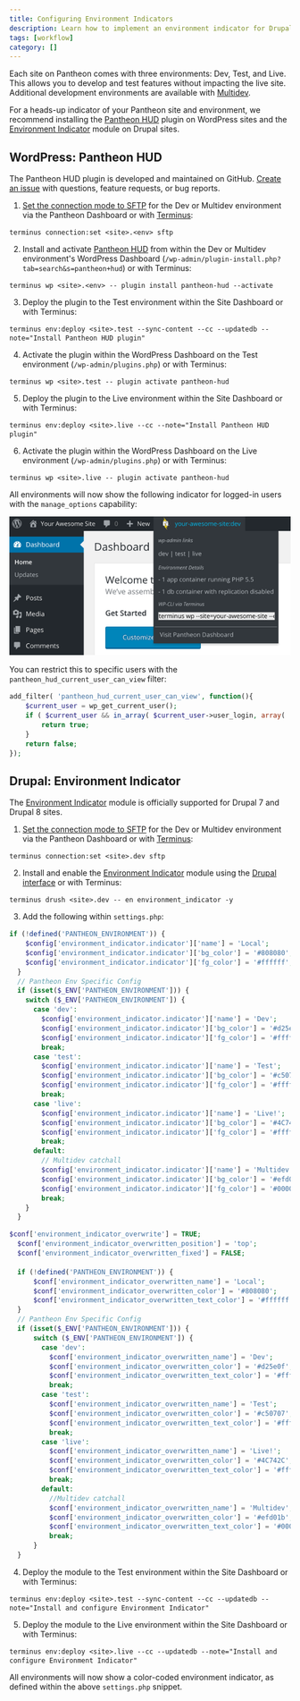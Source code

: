 ```yaml
---
title: Configuring Environment Indicators
description: Learn how to implement an environment indicator for Drupal and WordPress sites running on Pantheon.
tags: [workflow]
category: []
---
```

Each site on Pantheon comes with three environments: Dev, Test, and Live. This allows you to develop and test features without impacting the live site. Additional development environments are available with [Multidev](/multidev/).

For a heads-up indicator of your Pantheon site and environment, we recommend installing the [Pantheon HUD](https://wordpress.org/plugins/pantheon-hud) plugin on WordPress sites and the [Environment Indicator](https://www.drupal.org/project/environment_indicator) module on Drupal sites.

## WordPress: Pantheon HUD
The Pantheon HUD plugin is developed and maintained on GitHub. [Create an issue](https://github.com/pantheon-systems/pantheon-hud/issues) with questions, feature requests, or bug reports.

1. [Set the connection mode to SFTP](/sftp) for the Dev or Multidev environment via the Pantheon Dashboard or with [Terminus](/terminus):

 ```
 terminus connection:set <site>.<env> sftp
 ```

2. Install and activate [Pantheon HUD](https://wordpress.org/plugins/pantheon-hud/) from within the Dev or Multidev environment's WordPress Dashboard (`/wp-admin/plugin-install.php?tab=search&s=pantheon+hud`) or with Terminus:

 ```
 terminus wp <site>.<env> -- plugin install pantheon-hud --activate
 ```

3. Deploy the plugin to the Test environment within the Site Dashboard or with Terminus:

 ```
 terminus env:deploy <site>.test --sync-content --cc --updatedb --note="Install Pantheon HUD plugin"
 ```

4. Activate the plugin within the WordPress Dashboard on the Test environment (`/wp-admin/plugins.php`) or with Terminus:

 ```
 terminus wp <site>.test -- plugin activate pantheon-hud
 ```

5. Deploy the plugin to the Live environment within the Site Dashboard or with Terminus:

 ```
 terminus env:deploy <site>.live --cc --note="Install Pantheon HUD plugin"
 ```

6. Activate the plugin within the WordPress Dashboard on the Live environment (`/wp-admin/plugins.php`) or with Terminus:

 ```
 terminus wp <site>.live -- plugin activate pantheon-hud
 ```

All environments will now show the following indicator for logged-in users with the `manage_options` capability:

![Pantheon HUD](../images/pantheon-hud.png)

You can restrict this to specific users with the `pantheon_hud_current_user_can_view` filter:

```php
add_filter( 'pantheon_hud_current_user_can_view', function(){
    $current_user = wp_get_current_user();
    if ( $current_user && in_array( $current_user->user_login, array( 'myuserlogin' ) ) ) {
        return true;
    }
    return false;
});
```

## Drupal: Environment Indicator
The [Environment Indicator](https://www.drupal.org/project/environment_indicator) module is officially supported for Drupal 7 and Drupal 8 sites.


1. [Set the connection mode to SFTP](/sftp) for the Dev or Multidev environment via the Pantheon Dashboard or with [Terminus](/terminus):

 ```
 terminus connection:set <site>.dev sftp
 ```

2. Install and enable the [Environment Indicator](https://www.drupal.org/project/environment_indicator) module using the [Drupal interface](https://drupal.org/documentation/install/modules-themes) or with Terminus:

 ```
 terminus drush <site>.dev -- en environment_indicator -y
 ```

3. Add the following within `settings.php`:

  <TabList>

  <Tab title="Drupal 8" id="d8tab" active={true}>

  ```php
  if (!defined('PANTHEON_ENVIRONMENT')) {
      $config['environment_indicator.indicator']['name'] = 'Local';
      $config['environment_indicator.indicator']['bg_color'] = '#808080';
      $config['environment_indicator.indicator']['fg_color'] = '#ffffff';
    }
    // Pantheon Env Specific Config
    if (isset($_ENV['PANTHEON_ENVIRONMENT'])) {
      switch ($_ENV['PANTHEON_ENVIRONMENT']) {
        case 'dev':
          $config['environment_indicator.indicator']['name'] = 'Dev';
          $config['environment_indicator.indicator']['bg_color'] = '#d25e0f';
          $config['environment_indicator.indicator']['fg_color'] = '#ffffff';
          break;
        case 'test':
          $config['environment_indicator.indicator']['name'] = 'Test';
          $config['environment_indicator.indicator']['bg_color'] = '#c50707';
          $config['environment_indicator.indicator']['fg_color'] = '#ffffff';
          break;
        case 'live':
          $config['environment_indicator.indicator']['name'] = 'Live!';
          $config['environment_indicator.indicator']['bg_color'] = '#4C742C';
          $config['environment_indicator.indicator']['fg_color'] = '#ffffff';
          break;
        default:
          // Multidev catchall
          $config['environment_indicator.indicator']['name'] = 'Multidev';
          $config['environment_indicator.indicator']['bg_color'] = '#efd01b';
          $config['environment_indicator.indicator']['fg_color'] = '#000000';
          break;
      }
    }
  ```

  </Tab>

  <Tab title="Drupal 7" id="d7tab">

  ```php
  $conf['environment_indicator_overwrite'] = TRUE;
    $conf['environment_indicator_overwritten_position'] = 'top';
    $conf['environment_indicator_overwritten_fixed'] = FALSE;

    if (!defined('PANTHEON_ENVIRONMENT')) {
        $conf['environment_indicator_overwritten_name'] = 'Local';
        $conf['environment_indicator_overwritten_color'] = '#808080';
        $conf['environment_indicator_overwritten_text_color'] = '#ffffff';
    }
    // Pantheon Env Specific Config
    if (isset($_ENV['PANTHEON_ENVIRONMENT'])) {
        switch ($_ENV['PANTHEON_ENVIRONMENT']) {
          case 'dev':
            $conf['environment_indicator_overwritten_name'] = 'Dev';
            $conf['environment_indicator_overwritten_color'] = '#d25e0f';
            $conf['environment_indicator_overwritten_text_color'] = '#ffffff';
            break;
          case 'test':
            $conf['environment_indicator_overwritten_name'] = 'Test';
            $conf['environment_indicator_overwritten_color'] = '#c50707';
            $conf['environment_indicator_overwritten_text_color'] = '#ffffff';
            break;
          case 'live':
            $conf['environment_indicator_overwritten_name'] = 'Live!';
            $conf['environment_indicator_overwritten_color'] = '#4C742C';
            $conf['environment_indicator_overwritten_text_color'] = '#ffffff';
            break;
          default:
            //Multidev catchall
            $conf['environment_indicator_overwritten_name'] = 'Multidev';
            $conf['environment_indicator_overwritten_color'] = '#efd01b';
            $conf['environment_indicator_overwritten_text_color'] = '#000000';
            break;
        }
    }
  ```

  </Tab>

  </TabList>


4. Deploy the module to the Test environment within the Site Dashboard or with Terminus:

 ```
 terminus env:deploy <site>.test --sync-content --cc --updatedb --note="Install and configure Environment Indicator"
 ```

5. Deploy the module to the Live environment within the Site Dashboard or with Terminus:

 ```
 terminus env:deploy <site>.live --cc --updatedb --note="Install and configure Environment Indicator"
 ```

All environments will now show a color-coded environment indicator, as defined within the above `settings.php` snippet.
